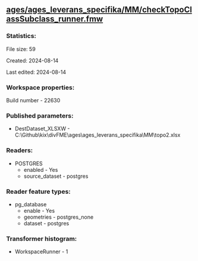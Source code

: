 ﻿## [ages/ages_leverans_specifika/MM/checkTopoClassSubclass_runner.fmw](https://github.com/kicki58/kix_working_dir/blob/master/ages/ages_leverans_specifika/MM/checkTopoClassSubclass_runner.fmw)

### Statistics:
File size: 59

Created: 2024-08-14

Last edited: 2024-08-14


### Workspace properties:
Build number    - 22630

### Published parameters:
*  DestDataset_XLSXW    -   C:\Github\kix\divFME\ages\ages_leverans_specifika\MM\topo2.xlsx

### Readers:
*  POSTGRES
    * enabled    -  Yes
    * source_dataset    -   postgres

### Reader feature types:
*  pg_database
    * enable - Yes
    * geometries - postgres_none
    * dataset - postgres




### Transformer histogram:
*  WorkspaceRunner    -   1

